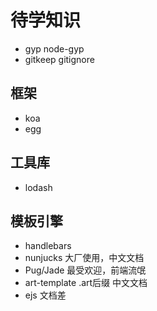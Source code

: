 # 待学知识

- gyp node-gyp
- gitkeep gitignore

## 框架

- koa
- egg

## 工具库

- lodash

## 模板引擎

- handlebars
- nunjucks 大厂使用，中文文档
- Pug/Jade 最受欢迎，前端流氓
- art-template .art后缀 中文文档
- ejs 文档差
